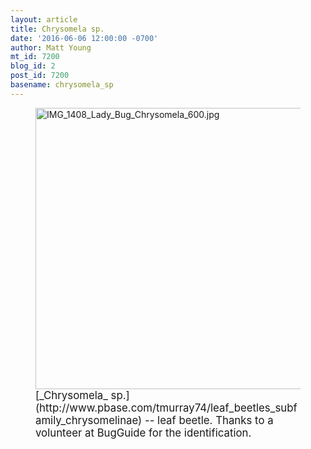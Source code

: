 ```yaml
---
layout: article
title: Chrysomela sp.
date: '2016-06-06 12:00:00 -0700'
author: Matt Young
mt_id: 7200
blog_id: 2
post_id: 7200
basename: chrysomela_sp
---
```

<figure>
<img src="{{ site.baseurl }}/uploads/2016/IMG_1408_Lady_Bug_Chrysomela_600.jpg" alt="IMG_1408_Lady_Bug_Chrysomela_600.jpg" width="600" height="450" />
<figcaption markdown="span">
<big>[_Chrysomela_ sp.](http://www.pbase.com/tmurray74/leaf_beetles_subfamily_chrysomelinae) -- leaf beetle. Thanks to a volunteer at BugGuide for the identification.</big>

</figcaption>
</figure>
